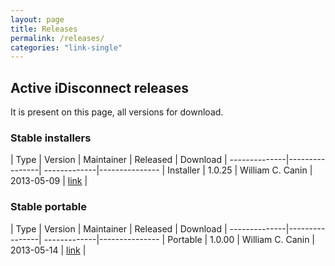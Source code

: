 ```yaml
---
layout: page
title: Releases
permalink: /releases/
categories: "link-single"
---
```




## Active iDisconnect releases

It is present on this page, all versions for download.

### Stable installers

|   Type   |   Version   |   Maintainer   |   Released   |   Download   |
--------------|----------------| -------------|---------------
| Installer |   1.0.25    | William C. Canin | 2013-05-09 | [link](https://github.com/williamcanin/idisconnect/blob/master/app/installer/iDisconnect_v1025_free_Setup.zip?raw=true) |

### Stable portable

|   Type   |   Version   |   Maintainer   |   Released   |   Download   |
--------------|----------------| -------------|---------------
| Portable |   1.0.00    | William C. Canin | 2013-05-14 | [link](https://github.com/williamcanin/idisconnect/blob/master/app/portable/iDisconnect%20v%201.0.00%20Portable.zip?raw=true) |
